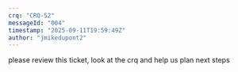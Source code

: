 ```yaml
---
crq: "CRQ-52"
messageId: "004"
timestamp: "2025-09-11T19:59:49Z"
author: "jmikedupont2"
---
```


please review this ticket, look at the crq and help us plan next steps
